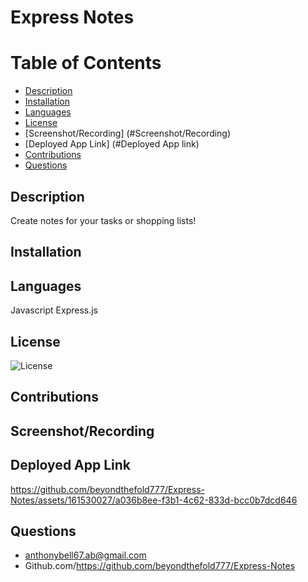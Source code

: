 # Express Notes
  # Table of Contents
  * [Description](#description)
  * [Installation](#installation)
  * [Languages](#languages)
  * [License](#license)
  * [Screenshot/Recording] (#Screenshot/Recording)
  * [Deployed App Link] (#Deployed App link)
  * [Contributions](#contributions)
  * [Questions](#questions)
  
  ## Description  
  Create notes for your tasks or shopping lists!

  ## Installation
  

  ## Languages
  Javascript Express.js

  ## License
  ![License](https://img.shields.io/badge/License--blue.svg)

  ## Contributions

  

  ## Screenshot/Recording
  

  ## Deployed App Link
  https://github.com/beyondthefold777/Express-Notes/assets/161530027/a036b8ee-f3b1-4c62-833d-bcc0b7dcd646


  ## Questions
  - anthonybell67.ab@gmail.com
  - Github.com/https://github.com/beyondthefold777/Express-Notes
